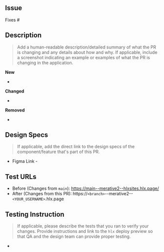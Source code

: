<!-- Please always provide the [GitHub issue(s)](../issues) or JIRA ticket your PR is for, as well as test URLs where your change can be observed (before and after): -->

<!-- Feel free to delete options that are not relevant to your PR. -->

## Issue

Fixes #<gh-issue-id>

## Description

> Add a human-readable description/detailed summary of what the PR is changing and any details about how and why. If applicable, include a screenshot indicating an example or examples of what the PR is changing in the application.

**New**

- <!-- {{ new thing }} -->

**Changed**

- <!-- {{ changed thing }} -->

**Removed**

- <!-- {{ removed thing }} -->

## Design Specs

> If applicable, add the direct link to the design specs of the component/feature that's part of this PR.

- Figma Link -

## Test URLs
  
- Before (Changes from `main`): https://main--merative2--hlxsites.hlx.page/
- After (Changes from this PR): https://`<branch>`--merative2--`<YOUR_USERNAME>`.hlx.page
  
## Testing Instruction

> If applicable, please describe the tests that you ran to verify your changes. Provide instructions and link to the `hlx` deploy preview so that QA and the design team can provide proper testing.

- 
